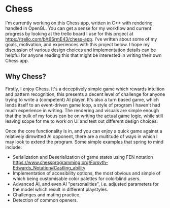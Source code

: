 # Chess
I'm currently working on this Chess app, written in C++ with rendering handled in OpenGL. You can get a sense for my workflow and current progress by looking at the trello board I use for this project at https://trello.com/b/t6SrmE43/chess-app. I've written about some of my goals, motivation, and experiences with this project below. I hope my discussion of various design choices and implementation details can be helpful for anyone reading this that might be interested in writing their own Chess app.

## Why Chess?
Firstly, I enjoy Chess. It's a deceptively simple game which rewards intuition and pattern recognition, this presents a decent level of challenge for anyone trying to write a (competent) AI player. It's also a turn based game, which lends itself to an event-driven game loop, a style of program I haven't had much experience in writing. The rendering and visuals are simple enough that the bulk of my focus can be on writing the actual game logic, while still leaving scope for me to work on UI and test out different design choices.

Once the core functionality is in, and you can enjoy a quick game against a relatively dimwitted AI opponent, there are a multitude of ways in which I may look to extend the program. Some simple examples that spring to mind include:
- Serialization and Deserialization of game states using FEN notation https://www.chessprogramming.org/Forsyth-Edwards_Notation#Castling_ability
- Implementation of accesibility options, the most obvious and simple of which being customisable color palettes for colorblind users.
- Advanced AI, and even AI "personalities", i.e. adjusted parameters for the model which result in different playstyles.
- Challenges and mating practice.
- Detection of common openers.
